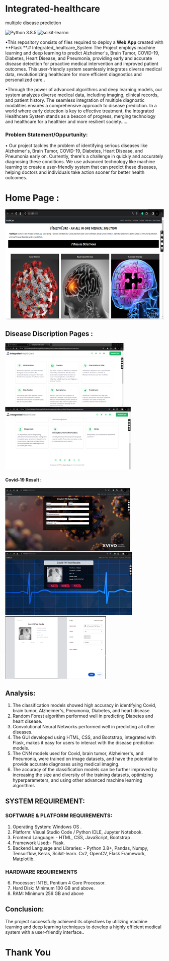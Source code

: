 # Integrated-healthcare
multiple disease prediction

![Python 3.8.5](https://img.shields.io/badge/Python-3.6-brightgreen.svg) ![scikit-learnn](https://img.shields.io/badge/Library-Scikit_Learn-orange.svg) 

•This repository consists of files required to deploy a **Web App** created with **Flask **.# Integrated_healtcare_System The Project employs machine learning and deep learning to predict Alzheimer's, Brain Tumor, COVID-19, Diabetes, Heart Disease, and Pneumonia, providing early and accurate disease detection for proactive medical intervention and improved patient outcomes. This user-friendly system seamlessly integrates diverse medical data, revolutionizing healthcare for more efficient diagnostics and personalized care..

•Through the power of advanced algorithms and deep learning models, our system analyzes diverse medical data, including imaging, clinical records, and patient history. The seamless integration of multiple diagnostic modalities ensures a comprehensive approach to disease prediction. In a world where early detection is key to effective treatment, the Integrated Healthcare System stands as a beacon of progress, merging technology and healthcare for a healthier and more resilient society......

### Problem Statement/Oppurtunity:
• Our project tackles the problem of identifying serious diseases like Alzheimer's, Brain Tumor, COVID-19, Diabetes, Heart Disease, and Pneumonia early on. Currently, there's a challenge in quickly and accurately diagnosing these conditions. We use advanced technology like machine learning to create a user-friendly system that can predict these diseases, helping doctors and individuals take action sooner for better health outcomes.

# Home Page :
<img src="./PHOTOS/a.png" alt="Image Alt Text" height="350"/>


## Disease Discription Pages :
<img src="./PHOTOS/abc.png" alt="Image Alt Text" height="200"/> <img src="./PHOTOS/xyz.png" alt="Image Alt Text" height="200"/>



#### Covid-19 Result :
<img src="./PHOTOS/b.png" alt="Image Alt Text" height="200"/><img src="./PHOTOS/c.png" alt="Image Alt Text" height="200"/><img src="./PHOTOS/d.png" alt="Image Alt Text" height="200"/>



## Analysis:
1. The classification models showed high accuracy in identifying Covid, brain tumor,
Alzheimer's, Pneumonia, Diabetes, and heart disease.
2. Random Forest algorithm performed well in predicting Diabetes and heart disease.
3. Convolutional Neural Networks performed well in predicting all other diseases.
4. The GUI developed using HTML, CSS, and Bootstrap, integrated with Flask, makes it easy for
users to interact with the disease prediction models.
5. The CNN models used for Covid, brain tumor, Alzheimer's, and Pneumonia, were trained on
image datasets, and have the potential to provide accurate diagnoses using medical imaging.
6. The accuracy of the classification models can be further improved by increasing the size and
diversity of the training datasets, optimizing hyperparameters, and using other advanced
machine learning algorithms

## SYSTEM REQUIREMENT:
### SOFTWARE & PLATFORM REQUIREMENTS:
1. Operating System: Windows OS .
2. Platform: Visual Studio Code / Python IDLE, Jupyter Notebook.
3. Frontend Language: - HTML, CSS, JavaScript, Bootstrap .
4. Framework Used:- Flask.
5. Backend Language and Libraries: - Python 3.8+, Pandas, Numpy, Tensorflow, Keras, Scikit-learn. Cv2, OpenCV, Flask Framework, Matplotlib.

### HARDWARE REQUIREMENTS
6. Processor: INTEL Pentium 4 Core Processor.
7. Hard Disk: Minimum 100 GB and above.
8. RAM: Minimum 256 GB and above


## Conclusion:
The project successfully achieved its objectives by utilizing machine learning and deep learning techniques to develop a highly efficient medical system with a user-friendly interface..


#                                            Thank You

